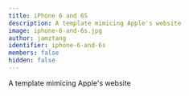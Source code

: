 ```yaml
---
title: iPhone 6 and 6S
description: A template mimicing Apple's website
image: iphone-6-and-6s.jpg
author: jamztang
identifier: iphone-6-and-6s
members: false
hidden: false
---
```


A template mimicing Apple's website
